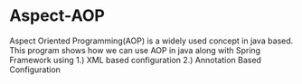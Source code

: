 # Aspect-AOP

Aspect Oriented Programming(AOP) is a widely used concept in java based.
This program shows how we can use AOP in java along with Spring Framework using 
1.) XML based configuration
2.) Annotation Based Configuration
